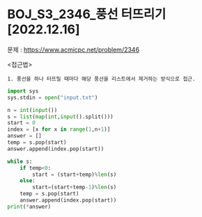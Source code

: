 # BOJ_S3_2346_풍선 터뜨리기 [2022.12.16] </br>
 문제 : https://www.acmicpc.net/problem/2346

<접근법>
```
1. 풍선을 하나 터뜨릴 때마다 해당 풍선을 리스트에서 제거하는 방식으로 접근.
```


```python
import sys
sys.stdin = open("input.txt")

n = int(input())
s = list(map(int,input().split()))
start = 0
index = [x for x in range(1,n+1)]
answer = []
temp = s.pop(start)
answer.append(index.pop(start))

while s:
    if temp<0:
        start = (start+temp)%len(s)
    else:
        start=(start+temp-1)%len(s)
    temp = s.pop(start)
    answer.append(index.pop(start))
print(*answer)
```
